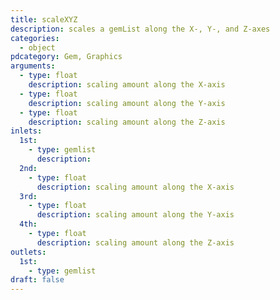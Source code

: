 ```yaml
---
title: scaleXYZ
description: scales a gemList along the X-, Y-, and Z-axes
categories:
  - object
pdcategory: Gem, Graphics
arguments:
  - type: float
    description: scaling amount along the X-axis
  - type: float
    description: scaling amount along the Y-axis
  - type: float
    description: scaling amount along the Z-axis
inlets:
  1st:
    - type: gemlist
      description:
  2nd:
    - type: float
      description: scaling amount along the X-axis
  3rd:
    - type: float
      description: scaling amount along the Y-axis
  4th:
    - type: float
      description: scaling amount along the Z-axis
outlets:
  1st:
    - type: gemlist
draft: false
---
```

